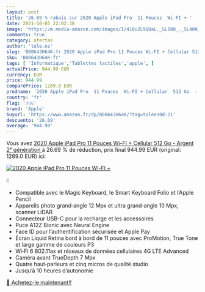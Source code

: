 ```yaml
---
layout: post
title: '26.69 % rabais sur 2020 Apple iPad Pro  11 Pouces  Wi-FI + '
date: 2021-10-05 22:02:38
image: 'https://m.media-amazon.com/images/I/410uZL9QUaL._SL500_._SL400_.jpg'
comments: true
category: ofertas
author: 'tole.es'
slug: 'B08643H64K-fr 2020 Apple iPad Pro 11 Pouces Wi-FI + Cellular 512 Go -...'
sku: 'B08643H64K-fr'
tags: [ 'Informatique','Tablettes tactiles','apple', ]
actualPrice: 944.99 EUR
currency: EUR
price: 944.99
comparePrice: 1289.0 EUR
prodname: '2020 Apple iPad Pro  11 Pouces  Wi-FI + Cellular  512 Go  - Argent  2ᵉ génération '
country: 'fr'
flag: '🇫🇷'
brand: 'Apple'
buyurl: 'https://www.amazon.fr/dp/B08643H64K/?tag=tolees0d-21'
descuento: '26.69'
average: '944.99'
---
```


Vous avez [2020 Apple iPad Pro  11 Pouces  Wi-FI + Cellular  512 Go  - Argent  2ᵉ génération ](https://www.amazon.fr/dp/B08643H64K/?tag=tolees0d-21)  à  26.69 % de réduction, prix final  944.99 EUR (original: 1289.0 EUR) ici:

[![2020 Apple iPad Pro  11 Pouces  Wi-FI + ](https://m.media-amazon.com/images/I/410uZL9QUaL._SL500_._SL400_.jpg)](https://www.amazon.fr/dp/B08643H64K/?tag=tolees0d-21)

ℹ️:

- Compatible avec le Magic Keyboard, le Smart Keyboard Folio et l’Apple Pencil
- Appareils photo grand‑angle 12 Mpx et ultra grand‑angle 10 Mpx, scanner LiDAR
- Connecteur USB-C pour la recharge et les accessoires
- Puce A12Z Bionic avec Neural Engine
- Face ID pour l’authentification sécurisée et Apple Pay
- Écran Liquid Retina bord à bord de 11 pouces avec ProMotion, True Tone et large gamme de couleurs P3
- Wi‑Fi 6 802.11ax et réseaux de données cellulaires 4G LTE Advanced
- Caméra avant TrueDepth 7 Mpx
- Quatre haut‑parleurs et cinq micros de qualité studio
- Jusqu’à 10 heures d’autonomie

[🛒 Achetez-le maintenant!!](https://www.amazon.fr/dp/B08643H64K/?tag=tolees0d-21)

